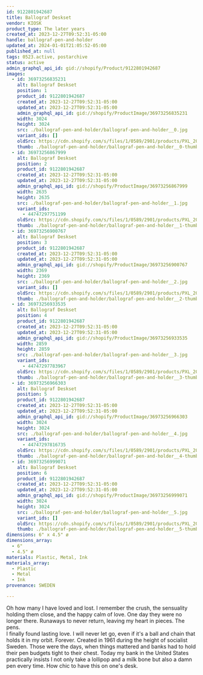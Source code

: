 ```yaml
---
id: 9122801942687
title: Ballograf Deskset
vendor: KIOSK
product_type: The later years
created_at: 2023-12-27T09:52:31-05:00
handle: ballograf-pen-and-holder
updated_at: 2024-01-01T21:05:52-05:00
published_at: null
tags: 0523.active, postarchive
status: active
admin_graphql_api_id: gid://shopify/Product/9122801942687
images:
  - id: 36973256835231
    alt: Ballograf Deskset
    position: 1
    product_id: 9122801942687
    created_at: 2023-12-27T09:52:31-05:00
    updated_at: 2023-12-27T09:52:31-05:00
    admin_graphql_api_id: gid://shopify/ProductImage/36973256835231
    width: 3024
    height: 3024
    src: ./ballograf-pen-and-holder/ballograf-pen-and-holder__0.jpg
    variant_ids: []
    oldSrc: https://cdn.shopify.com/s/files/1/0589/2901/products/PXL_20230322_131829347.jpg?v=1703688751
    thumb: ./ballograf-pen-and-holder/ballograf-pen-and-holder__0-thumb.jpg
  - id: 36973256867999
    alt: Ballograf Deskset
    position: 2
    product_id: 9122801942687
    created_at: 2023-12-27T09:52:31-05:00
    updated_at: 2023-12-27T09:52:31-05:00
    admin_graphql_api_id: gid://shopify/ProductImage/36973256867999
    width: 2635
    height: 2635
    src: ./ballograf-pen-and-holder/ballograf-pen-and-holder__1.jpg
    variant_ids:
      - 44747297751199
    oldSrc: https://cdn.shopify.com/s/files/1/0589/2901/products/PXL_20230322_131950160.jpg?v=1703688751
    thumb: ./ballograf-pen-and-holder/ballograf-pen-and-holder__1-thumb.jpg
  - id: 36973256900767
    alt: Ballograf Deskset
    position: 3
    product_id: 9122801942687
    created_at: 2023-12-27T09:52:31-05:00
    updated_at: 2023-12-27T09:52:31-05:00
    admin_graphql_api_id: gid://shopify/ProductImage/36973256900767
    width: 2369
    height: 2369
    src: ./ballograf-pen-and-holder/ballograf-pen-and-holder__2.jpg
    variant_ids: []
    oldSrc: https://cdn.shopify.com/s/files/1/0589/2901/products/PXL_20230322_131959443.jpg?v=1703688751
    thumb: ./ballograf-pen-and-holder/ballograf-pen-and-holder__2-thumb.jpg
  - id: 36973256933535
    alt: Ballograf Deskset
    position: 4
    product_id: 9122801942687
    created_at: 2023-12-27T09:52:31-05:00
    updated_at: 2023-12-27T09:52:31-05:00
    admin_graphql_api_id: gid://shopify/ProductImage/36973256933535
    width: 2859
    height: 2859
    src: ./ballograf-pen-and-holder/ballograf-pen-and-holder__3.jpg
    variant_ids:
      - 44747297783967
    oldSrc: https://cdn.shopify.com/s/files/1/0589/2901/products/PXL_20230322_131730058.jpg?v=1703688751
    thumb: ./ballograf-pen-and-holder/ballograf-pen-and-holder__3-thumb.jpg
  - id: 36973256966303
    alt: Ballograf Deskset
    position: 5
    product_id: 9122801942687
    created_at: 2023-12-27T09:52:31-05:00
    updated_at: 2023-12-27T09:52:31-05:00
    admin_graphql_api_id: gid://shopify/ProductImage/36973256966303
    width: 3024
    height: 3024
    src: ./ballograf-pen-and-holder/ballograf-pen-and-holder__4.jpg
    variant_ids:
      - 44747297816735
    oldSrc: https://cdn.shopify.com/s/files/1/0589/2901/products/PXL_20230322_131921771.jpg?v=1703688751
    thumb: ./ballograf-pen-and-holder/ballograf-pen-and-holder__4-thumb.jpg
  - id: 36973256999071
    alt: Ballograf Deskset
    position: 6
    product_id: 9122801942687
    created_at: 2023-12-27T09:52:31-05:00
    updated_at: 2023-12-27T09:52:31-05:00
    admin_graphql_api_id: gid://shopify/ProductImage/36973256999071
    width: 3024
    height: 3024
    src: ./ballograf-pen-and-holder/ballograf-pen-and-holder__5.jpg
    variant_ids: []
    oldSrc: https://cdn.shopify.com/s/files/1/0589/2901/products/PXL_20230322_131913019.jpg?v=1703688751
    thumb: ./ballograf-pen-and-holder/ballograf-pen-and-holder__5-thumb.jpg
dimensions: 6" x 4.5" ø
dimensions_array:
  - 6"
  - 4.5" ø
materials: Plastic, Metal, Ink
materials_array:
  - Plastic
  - Metal
  - Ink
provenance: SWEDEN

---
```


Oh how many I have loved and lost. I remember the crush, the sensuality holding them close, and the happy calm of love. One day they were no longer there. Runaways to never return, leaving my heart in pieces. The pens.  
I finally found lasting love. I will never let go, even if it's a ball and chain that holds it in my orbit. Forever. Created in 1961 during the height of socialist Sweden. Those were the days, when things mattered and banks had to hold their pen budgets tight to their chest. Today my bank in the United States practically insists I not only take a lollipop and a milk bone but also a damn pen every time. How chic to have this on one's desk.
